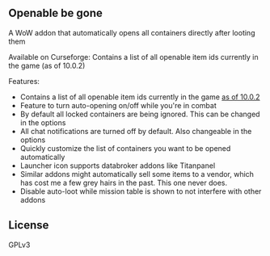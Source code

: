 ## Openable be gone
A WoW addon that automatically opens all containers directly after looting them

Available on Curseforge: Contains a list of all openable item ids currently in the game (as of 10.0.2)

Features:
* Contains a list of all openable item ids currently in the game [as of 10.0.2](https://www.wowhead.com/items?filter=11;1;0)
* Feature to turn auto-opening on/off while you're in combat
* By default all locked containers are being ignored. This can be changed in the options
* All chat notifications are turned off by default. Also changeable in the options
* Quickly customize the list of containers you want to be opened automatically
* Launcher icon supports databroker addons like Titanpanel
* Similar addons might automatically sell some items to a vendor, which has cost me a few grey hairs in the past. This one never does.
* Disable auto-loot while mission table is shown to not interfere with other addons

## License
GPLv3
